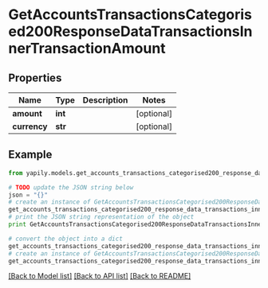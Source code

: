 # GetAccountsTransactionsCategorised200ResponseDataTransactionsInnerTransactionAmount


## Properties
Name | Type | Description | Notes
------------ | ------------- | ------------- | -------------
**amount** | **int** |  | [optional] 
**currency** | **str** |  | [optional] 

## Example

```python
from yapily.models.get_accounts_transactions_categorised200_response_data_transactions_inner_transaction_amount import GetAccountsTransactionsCategorised200ResponseDataTransactionsInnerTransactionAmount

# TODO update the JSON string below
json = "{}"
# create an instance of GetAccountsTransactionsCategorised200ResponseDataTransactionsInnerTransactionAmount from a JSON string
get_accounts_transactions_categorised200_response_data_transactions_inner_transaction_amount_instance = GetAccountsTransactionsCategorised200ResponseDataTransactionsInnerTransactionAmount.from_json(json)
# print the JSON string representation of the object
print GetAccountsTransactionsCategorised200ResponseDataTransactionsInnerTransactionAmount.to_json()

# convert the object into a dict
get_accounts_transactions_categorised200_response_data_transactions_inner_transaction_amount_dict = get_accounts_transactions_categorised200_response_data_transactions_inner_transaction_amount_instance.to_dict()
# create an instance of GetAccountsTransactionsCategorised200ResponseDataTransactionsInnerTransactionAmount from a dict
get_accounts_transactions_categorised200_response_data_transactions_inner_transaction_amount_from_dict = GetAccountsTransactionsCategorised200ResponseDataTransactionsInnerTransactionAmount.from_dict(get_accounts_transactions_categorised200_response_data_transactions_inner_transaction_amount_dict)
```
[[Back to Model list]](../README.md#documentation-for-models) [[Back to API list]](../README.md#documentation-for-api-endpoints) [[Back to README]](../README.md)


